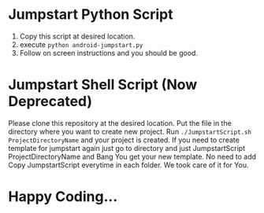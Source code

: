 # Jumpstart Python Script
1. Copy this script at desired location.
2. execute `python android-jumpstart.py`
3. Follow on screen instructions and you should be good.

# Jumpstart Shell Script (Now Deprecated)
Please clone this repository at the desired location.
Put the file in the directory where you want to create new project.
Run `./JumpstartScript.sh ProjectDirectoryName` and your project is created.
If you need to create template for jumpstart again just go to directory and just JumpstartScript ProjectDirectoryName and Bang You get your new template. No need to add Copy JumpstartScript everytime in each folder. We took care of it for You.

# Happy Coding...
